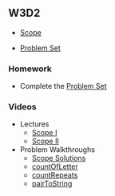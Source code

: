 ## W3D2

+ [Scope][scope]

+ [Problem Set][w3d2-pset]


### Homework

+ Complete the [Problem Set][w3d2-pset]

### Videos

+ Lectures
  + [Scope I](https://vimeo.com/209961145/4101154a0c)
  + [Scope II](https://vimeo.com/209961115/2ed637c109)
+ Problem Walkthroughs
  + [Scope Solutions](https://vimeo.com/209961037/d44ef55406)
  + [countOfLetter](https://vimeo.com/214076461/3ab0b7e251)
  + [countRepeats](https://vimeo.com/212979263/40f1bab0d5)
  + [pairToString](https://vimeo.com/215089909/45b5198634)

[scope]: ./notes/scope.md
[scope-problems-w3d2]: ./problems/problem_set.md
[w3d2-pset]: ./w3d2_pset.zip
